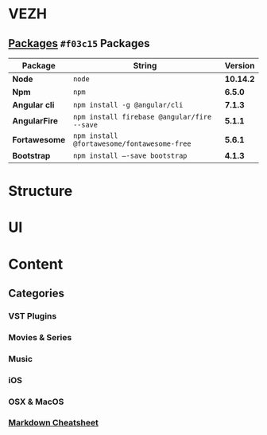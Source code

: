 
# VEZH


## [Packages](https://placehold.it/15/f03c15/000000?text=+) `#f03c15` Packages

Package | String | Version
--- | --- | ---
**Node**| `node` | **10.14.2**
**Npm** | `npm`| **6.5.0**
**Angular cli** | `npm install -g @angular/cli` | **7.1.3**
**AngularFire** | `npm install firebase @angular/fire --save ` | **5.1.1**
**Fortawesome** | `npm install @fortawesome/fontawesome-free` | **5.6.1**
**Bootstrap** | `npm install —-save bootstrap` | **4.1.3**


# Structure


# UI


# Content

## Categories


### VST Plugins

### Movies & Series

### Music

### iOS

### OSX & MacOS


### [Markdown Cheatsheet](https://github.com/adam-p/markdown-here/wiki/Markdown-Cheatsheet#wiki-pages-box)
